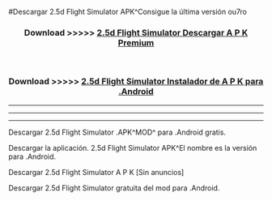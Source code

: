 #Descargar 2.5d Flight Simulator  APK^Consigue la última versión ou7ro



<div align="center">
<h3>Download >>>>> <a href="https://es-sites.web.app/?es= 2.5d Flight Simulator ">2.5d Flight Simulator  Descargar A P K Premium</a></h3><br>

<h3>Download >>>>> <a href="https://es-sites.web.app/?es= 2.5d Flight Simulator ">2.5d Flight Simulator  Instalador de A P K para .Android</a></h3>
</div>


----------------------------------------------------------

----------------------------------------------------------

----------------------------------------------------------

Descargar 2.5d Flight Simulator  .APK^MOD^ para .Android gratis.

Descargar la aplicación. 2.5d Flight Simulator  APK^El nombre es la versión para .Android.

Descargar 2.5d Flight Simulator  A P K [Sin anuncios]

Descargar 2.5d Flight Simulator  gratuita del mod para .Android.